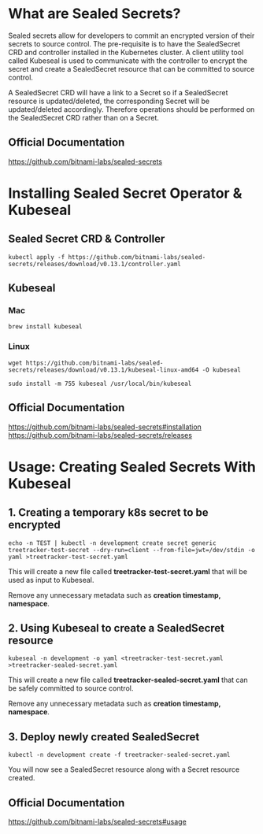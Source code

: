 # What are Sealed Secrets?
Sealed secrets allow for developers to commit an encrypted version of their secrets to source control. The pre-requisite is to have the SealedSecret CRD and controller installed in the Kubernetes cluster. A client utility tool called Kubeseal is used to communicate with the controller to encrypt the secret and create a SealedSecret resource that can be committed to source control.

A SealedSecret CRD will have a link to a Secret so if a SealedSecret resource is updated/deleted, the corresponding Secret will be updated/deleted accordingly. Therefore operations should be performed on the SealedSecret CRD rather than on a Secret.

## Official Documentation
https://github.com/bitnami-labs/sealed-secrets
# Installing Sealed Secret Operator & Kubeseal
## Sealed Secret CRD & Controller
`kubectl apply -f https://github.com/bitnami-labs/sealed-secrets/releases/download/v0.13.1/controller.yaml`

## Kubeseal
### Mac
`brew install kubeseal`
### Linux
`wget https://github.com/bitnami-labs/sealed-secrets/releases/download/v0.13.1/kubeseal-linux-amd64 -O kubeseal`

`sudo install -m 755 kubeseal /usr/local/bin/kubeseal`

## Official Documentation
https://github.com/bitnami-labs/sealed-secrets#installation
https://github.com/bitnami-labs/sealed-secrets/releases


# Usage: Creating Sealed Secrets With Kubeseal
## 1. Creating a temporary k8s secret to be encrypted
`echo -n TEST | kubectl -n development create secret generic treetracker-test-secret --dry-run=client --from-file=jwt=/dev/stdin -o yaml >treetracker-test-secret.yaml`

This will create a new file called **treetracker-test-secret.yaml** that will be used as input to Kubeseal.

Remove any unnecessary metadata such as **creation timestamp, namespace**.
## 2. Using Kubeseal to create a SealedSecret resource
`kubeseal -n development -o yaml <treetracker-test-secret.yaml >treetracker-sealed-secret.yaml`

This will create a new file called **treetracker-sealed-secret.yaml** that can be safely committed to source control.

Remove any unnecessary metadata such as **creation timestamp, namespace**.

## 3. Deploy newly created SealedSecret
`kubectl -n development create -f treetracker-sealed-secret.yaml`

You will now see a SealedSecret resource along with a Secret resource created.

## Official Documentation
https://github.com/bitnami-labs/sealed-secrets#usage